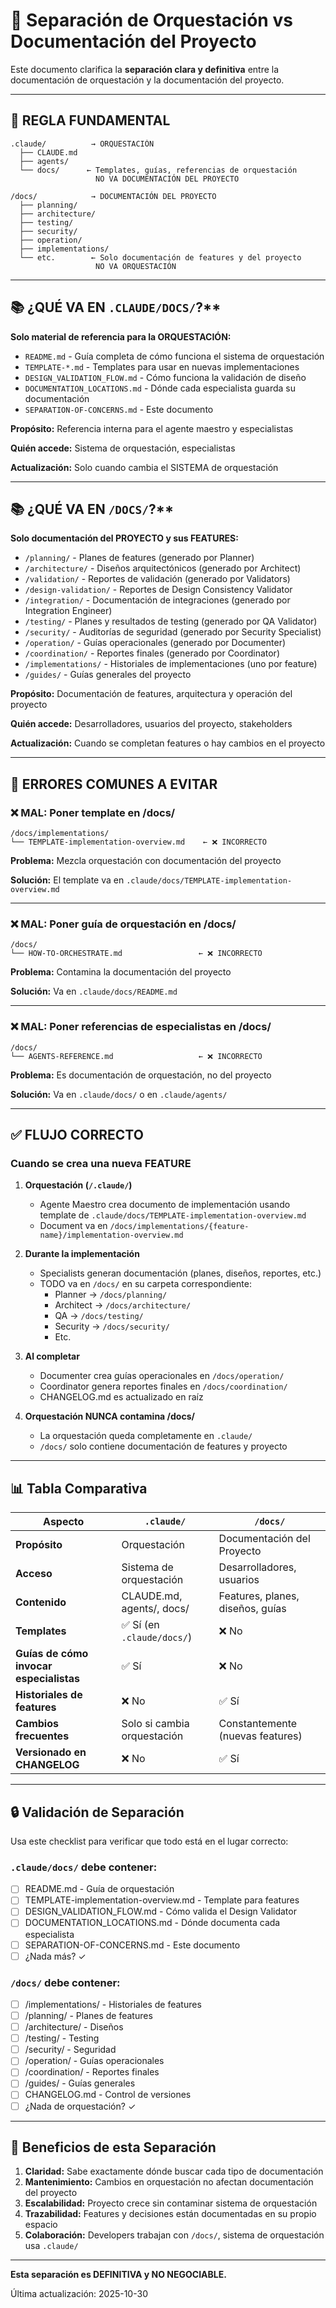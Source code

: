 # 🎯 Separación de Orquestación vs Documentación del Proyecto

Este documento clarifica la **separación clara y definitiva** entre la documentación de orquestación y la documentación del proyecto.

---

## 📍 REGLA FUNDAMENTAL

```
.claude/          → ORQUESTACIÓN
  ├── CLAUDE.md
  ├── agents/
  └── docs/      ← Templates, guías, referencias de orquestación
                   NO VA DOCUMENTACIÓN DEL PROYECTO

/docs/            → DOCUMENTACIÓN DEL PROYECTO
  ├── planning/
  ├── architecture/
  ├── testing/
  ├── security/
  ├── operation/
  ├── implementations/
  └── etc.        ← Solo documentación de features y del proyecto
                   NO VA ORQUESTACIÓN
```

---

## 📚 ¿QUÉ VA EN `.CLAUDE/DOCS/`?**

**Solo material de referencia para la ORQUESTACIÓN:**

- `README.md` - Guía completa de cómo funciona el sistema de orquestación
- `TEMPLATE-*.md` - Templates para usar en nuevas implementaciones
- `DESIGN_VALIDATION_FLOW.md` - Cómo funciona la validación de diseño
- `DOCUMENTATION_LOCATIONS.md` - Dónde cada especialista guarda su documentación
- `SEPARATION-OF-CONCERNS.md` - Este documento

**Propósito:** Referencia interna para el agente maestro y especialistas

**Quién accede:** Sistema de orquestación, especialistas

**Actualización:** Solo cuando cambia el SISTEMA de orquestación

---

## 📚 ¿QUÉ VA EN `/DOCS/`?**

**Solo documentación del PROYECTO y sus FEATURES:**

- `/planning/` - Planes de features (generado por Planner)
- `/architecture/` - Diseños arquitectónicos (generado por Architect)
- `/validation/` - Reportes de validación (generado por Validators)
- `/design-validation/` - Reportes de Design Consistency Validator
- `/integration/` - Documentación de integraciones (generado por Integration Engineer)
- `/testing/` - Planes y resultados de testing (generado por QA Validator)
- `/security/` - Auditorías de seguridad (generado por Security Specialist)
- `/operation/` - Guías operacionales (generado por Documenter)
- `/coordination/` - Reportes finales (generado por Coordinator)
- `/implementations/` - Historiales de implementaciones (uno por feature)
- `/guides/` - Guías generales del proyecto

**Propósito:** Documentación de features, arquitectura y operación del proyecto

**Quién accede:** Desarrolladores, usuarios del proyecto, stakeholders

**Actualización:** Cuando se completan features o hay cambios en el proyecto

---

## 🚫 ERRORES COMUNES A EVITAR

### ❌ MAL: Poner template en /docs/

```
/docs/implementations/
└── TEMPLATE-implementation-overview.md    ← ❌ INCORRECTO
```

**Problema:** Mezcla orquestación con documentación del proyecto

**Solución:** El template va en `.claude/docs/TEMPLATE-implementation-overview.md`

---

### ❌ MAL: Poner guía de orquestación en /docs/

```
/docs/
└── HOW-TO-ORCHESTRATE.md                 ← ❌ INCORRECTO
```

**Problema:** Contamina la documentación del proyecto

**Solución:** Va en `.claude/docs/README.md`

---

### ❌ MAL: Poner referencias de especialistas en /docs/

```
/docs/
└── AGENTS-REFERENCE.md                   ← ❌ INCORRECTO
```

**Problema:** Es documentación de orquestación, no del proyecto

**Solución:** Va en `.claude/docs/` o en `.claude/agents/`

---

## ✅ FLUJO CORRECTO

### Cuando se crea una nueva FEATURE

1. **Orquestación (`/.claude/`)**
   - Agente Maestro crea documento de implementación usando template de `.claude/docs/TEMPLATE-implementation-overview.md`
   - Document va en `/docs/implementations/{feature-name}/implementation-overview.md`

2. **Durante la implementación**
   - Specialists generan documentación (planes, diseños, reportes, etc.)
   - TODO va en `/docs/` en su carpeta correspondiente:
     - Planner → `/docs/planning/`
     - Architect → `/docs/architecture/`
     - QA → `/docs/testing/`
     - Security → `/docs/security/`
     - Etc.

3. **Al completar**
   - Documenter crea guías operacionales en `/docs/operation/`
   - Coordinator genera reportes finales en `/docs/coordination/`
   - CHANGELOG.md es actualizado en raíz

4. **Orquestación NUNCA contamina /docs/**
   - La orquestación queda completamente en `.claude/`
   - `/docs/` solo contiene documentación de features y proyecto

---

## 📊 Tabla Comparativa

| Aspecto | `.claude/` | `/docs/` |
|--------|-----------|---------|
| **Propósito** | Orquestación | Documentación del Proyecto |
| **Acceso** | Sistema de orquestación | Desarrolladores, usuarios |
| **Contenido** | CLAUDE.md, agents/, docs/ | Features, planes, diseños, guías |
| **Templates** | ✅ Sí (en `.claude/docs/`) | ❌ No |
| **Guías de cómo invocar especialistas** | ✅ Sí | ❌ No |
| **Historiales de features** | ❌ No | ✅ Sí |
| **Cambios frecuentes** | Solo si cambia orquestación | Constantemente (nuevas features) |
| **Versionado en CHANGELOG** | ❌ No | ✅ Sí |

---

## 🔒 Validación de Separación

Usa este checklist para verificar que todo está en el lugar correcto:

### `.claude/docs/` debe contener:
- [ ] README.md - Guía de orquestación
- [ ] TEMPLATE-implementation-overview.md - Template para features
- [ ] DESIGN_VALIDATION_FLOW.md - Cómo valida el Design Validator
- [ ] DOCUMENTATION_LOCATIONS.md - Dónde documenta cada especialista
- [ ] SEPARATION-OF-CONCERNS.md - Este documento
- [ ] ¿Nada más? ✓

### `/docs/` debe contener:
- [ ] /implementations/ - Historiales de features
- [ ] /planning/ - Planes de features
- [ ] /architecture/ - Diseños
- [ ] /testing/ - Testing
- [ ] /security/ - Seguridad
- [ ] /operation/ - Guías operacionales
- [ ] /coordination/ - Reportes finales
- [ ] /guides/ - Guías generales
- [ ] CHANGELOG.md - Control de versiones
- [ ] ¿Nada de orquestación? ✓

---

## 🎯 Beneficios de esta Separación

1. **Claridad:** Sabe exactamente dónde buscar cada tipo de documentación
2. **Mantenimiento:** Cambios en orquestación no afectan documentación del proyecto
3. **Escalabilidad:** Proyecto crece sin contaminar sistema de orquestación
4. **Trazabilidad:** Features y decisiones están documentadas en su propio espacio
5. **Colaboración:** Developers trabajan con `/docs/`, sistema de orquestación usa `.claude/`

---

**Esta separación es DEFINITIVA y NO NEGOCIABLE.**

Última actualización: 2025-10-30
